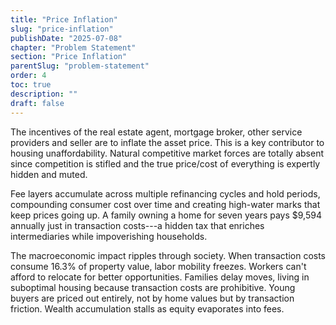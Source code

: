 ```yaml
---
title: "Price Inflation"
slug: "price-inflation"
publishDate: "2025-07-08"
chapter: "Problem Statement"
section: "Price Inflation"
parentSlug: "problem-statement"
order: 4
toc: true
description: ""
draft: false
---
```


The incentives of the real estate agent, mortgage broker, other service providers and seller are to inflate the asset price. This is a key contributor to housing unaffordability. Natural competitive market forces are totally absent since competition is stifled and the true price/cost of everything is expertly hidden and muted.

Fee layers accumulate across multiple refinancing cycles and hold periods, compounding consumer cost over time and creating high-water marks that keep prices going up. A family owning a home for seven years pays \$9,594 annually just in transaction costs---a hidden tax that enriches intermediaries while impoverishing households.

The macroeconomic impact ripples through society. When transaction costs consume 16.3% of property value, labor mobility freezes. Workers can't afford to relocate for better opportunities. Families delay moves, living in suboptimal housing because transaction costs are prohibitive. Young buyers are priced out entirely, not by home values but by transaction friction. Wealth accumulation stalls as equity evaporates into fees.
